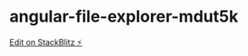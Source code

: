 # angular-file-explorer-mdut5k

[Edit on StackBlitz ⚡️](https://stackblitz.com/edit/angular-file-explorer-mdut5k)